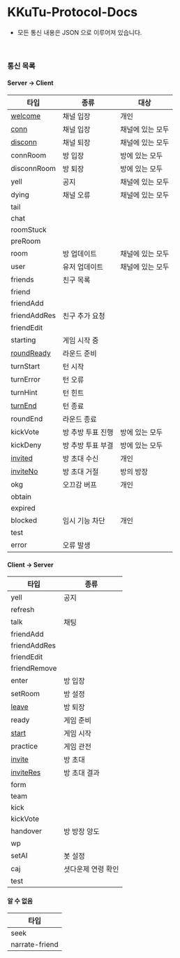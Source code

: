 # KKuTu-Protocol-Docs
* 모든 통신 내용은 JSON 으로 이루어져 있습니다.

<br>

<!--
편집시 안내 사항
※ 통신 목록에 존재하는 타입별로 .md 파일을 생성하여 링크를 걸어주세요.
※ 테이블 작성은 http://www.tablesgenerator.com/markdown_tables 를 이용하면, 쉽게 가능합니다.
-->
### 통신 목록
#### Server -> Client

| 타입                                              | 종류              | 대상             |
|---------------------------------------------------|-------------------|------------------|
| [welcome](/Server%20to%20Client/welcome.md)       | 채널 입장         | 개인             |
| [conn](/Server%20to%20Client/conn.md)             | 채널 입장         | 채널에 있는 모두 |
| [disconn](/Server%20to%20Client/disconn.md)       | 채널 퇴장         | 채널에 있는 모두 |
| connRoom                                          | 방 입장           | 방에 있는 모두   |
| disconnRoom                                       | 방 퇴장           | 방에 있는 모두   |
| yell                                              | 공지              | 채널에 있는 모두 |
| dying                                             | 채널 오류         | 채널에 있는 모두 |
| tail                                              |                   |                  |
| chat                                              |                   |                  |
| roomStuck                                         |                   |                  |
| preRoom                                           |                   |                  |
| room                                              | 방 업데이트       | 채널에 있는 모두 |
| user                                              | 유저 업데이트     | 채널에 있는 모두 |
| friends                                           | 친구 목록         |                  |
| friend                                            |                   |                  |
| friendAdd                                         |                   |                  |
| friendAddRes                                      | 친구 추가 요청    |                  |
| friendEdit                                        |                   |                  |
| starting                                          | 게임 시작 중      |                  |
| [roundReady](/Server%20to%20Client/roundReady.md) | 라운드 준비       |                  |
| turnStart                                         | 턴 시작           |                  |
| turnError                                         | 턴 오류           |                  |
| turnHint                                          | 턴 힌트           |                  |
| [turnEnd](/Server%20to%20Client/turnEnd.md)       | 턴 종료           |                  |
| roundEnd                                          | 라운드 종료       |                  |
| kickVote                                          | 방 추방 투표 진행 | 방에 있는 모두   |
| kickDeny                                          | 방 추방 투표 부결 | 방에 있는 모두   |
| [invited](/Server%20to%20Client/invited.md)       | 방 초대 수신      | 개인             |
| [inviteNo](/Server%20to%20Client/inviteNo.md)     | 방 초대 거절      | 방의 방장        |
| okg                                               | 오끄감 버프       | 개인             |
| obtain                                            |                   |                  |
| expired                                           |                   |                  |
| blocked                                           | 임시 기능 차단    | 개인             |
| test                                              |                   |                  |
| error                                             | 오류 발생         |                  |

#### Client -> Server

| 타입                                            | 종류               |
|-------------------------------------------------|--------------------|
| yell                                            | 공지               |
| refresh                                         |                    |
| talk                                            | 채팅               |
| friendAdd                                       |                    |
| friendAddRes                                    |                    |
| friendEdit                                      |                    |
| friendRemove                                    |                    |
| enter                                           | 방 입장            |
| setRoom                                         | 방 설정            |
| [leave](/Client%20to%20Server/leave.md)         | 방 퇴장            |
| ready                                           | 게임 준비          |
| [start](/Client%20to%20Server/start.md)         | 게임 시작          |
| practice                                        | 게임 관전          |
| [invite](/Client%20to%20Server/invite.md)       | 방 초대            |
| [inviteRes](/Client%20to%20Server/inviteRes.md) | 방 초대 결과       |
| form                                            |                    |
| team                                            |                    |
| kick                                            |                    |
| kickVote                                        |                    |
| handover                                        | 방 방장 양도       |
| wp                                              |                    |
| setAI                                           | 봇 설정            |
| caj                                             | 셧다운제 연령 확인 |
| test                                            |                    |

#### 알 수 없음

| 타입           |
|----------------|
| seek           |
| narrate-friend |
